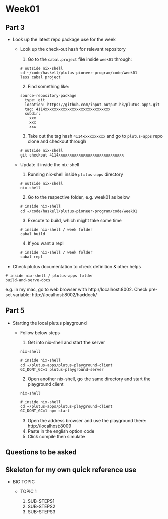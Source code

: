 # Week01

## Part 3
* Look up the latest repo package use for the week

  *  Look up the check-out hash for relevant repository
  
      1. Go to the `cabal.project` file inside `week01` through:
      ```
      # outside nix-shell
      cd ~/code/haskell/plutus-pioneer-program/code/week01
      less cabal project
      ```
      2. Find something like:
      ```
      source-repository-package
        type: git
        location: https://github.com/input-output-hk/plutus-apps.git
        tag: 4114xxxxxxxxxxxxxxxxxxxxxxxxxxxxx
        subdir:
          xxx
          xxx
          xxx
      ```
      3. Take out the tag hash `4114xxxxxxxxxx` and go to `plutus-apps` repo clone and checkout through
      ```
      # outside nix-shell
      git checkout 4114xxxxxxxxxxxxxxxxxxxxxxxxxxxxx
      ```

  * Update it inside the nix-shell
  
      1. Running nix-shell inside `plutus-apps` directory
      ```
      # outside nix-shell
      nix-shell
      ```
      
      2. Go to the respective folder, e.g. week01 as below 
      ```
      # inside nix-shell
      cd ~/code/haskell/plutus-pioneer-program/code/week01
      ```
      
      3. Execute to build, which might take some time
      ```
      # inside nix-shell / week folder
      cabal build
      ```
      
      4. If you want a repl
      ```
      # inside nix-shell / week folder
      cabal repl
      ```
      
* Check plutus documentation to check definition & other helps

```
# inside nix-shell / plutus-apps folder
build-and-serve-docs
```

e.g. in my mac, go to web browser with http://localhost:8002. Check pre-set variable: http://localhost:8002/haddock/

## Part 5

* Starting the local plutus playground

  * Follow below steps

    1. Get into nix-shell and start the server
    ```
    nix-shell
    
    # inside nix-shell
    cd ~/plutus-apps/plutus-playground-client
    GC_DONT_GC=1 plutus-playground-server   
    ```
    2. Open another nix-shell, go the same directory and start the playground client
    ```
    nix-shell
    
    # inside nix-shell
    cd ~/plutus-apps/plutus-playground-client
    GC_DONT_GC=1 npm start
    ```

    3. Open the address browser and use the playground there: http://localhost:8009
    4. Paste in the english option code
    5. Click compile then simulate


## Questions to be asked

## Skeleton for my own quick reference use
* BIG TOPIC

  * TOPIC 1

    1. SUB-STEPS1
    2. SUB-STEPS2
    3. SUB-STEPS3
